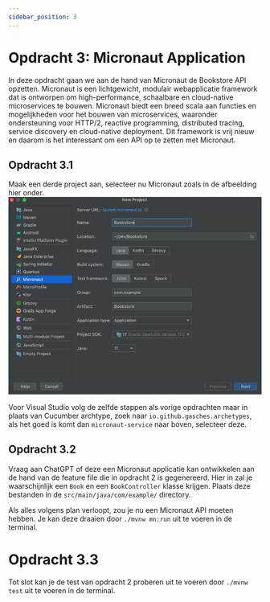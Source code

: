 ```yaml
---
sidebar_position: 3
---
```


# Opdracht 3: Micronaut Application
In deze opdracht gaan we aan de hand van Micronaut de Bookstore API opzetten. Micronaut is een lichtgewicht, modulair webapplicatie framework dat is ontworpen om high-performance, schaalbare en cloud-native microservices te bouwen.
Micronaut biedt een breed scala aan functies en mogelijkheden voor het bouwen van microservices, waaronder ondersteuning voor HTTP/2, reactive programming, distributed tracing, service discovery en cloud-native deployment.
Dit framework is vrij nieuw en daarom is het interessant om een API op te zetten met Micronaut.

## Opdracht 3.1
Maak een derde project aan, selecteer nu Micronaut zoals in de afbeelding hier onder.
![micronaut.png](micronaut.png)
 
Voor Visual Studio volg de zelfde stappen als vorige opdrachten maar in plaats van Cucumber archtype, 
zoek naar `io.github.gasches.archetypes`, als het goed is komt dan `micronaut-service` naar boven, selecteer deze.

## Opdracht 3.2
Vraag aan ChatGPT of deze een Micronaut applicatie kan ontwikkelen aan de hand van de feature file die in opdracht 2 is gegenereerd.
Hier in zal je waarschijnlijk een `Book` en een `BookController` klasse krijgen. Plaats deze bestanden in de `src/main/java/com/example/` directory.

Als alles volgens plan verloopt, zou je nu een Micronaut API moeten hebben. Je kan deze draaien door `./mvnw mn:run` uit te voeren in de terminal.

# Opdracht 3.3
Tot slot kan je de test van opdracht 2 proberen uit te voeren door `./mvnw test` uit te voeren in de terminal.



